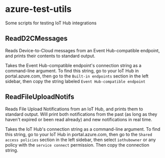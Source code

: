 # azure-test-utils
Some scripts for testing IoT Hub integrations

## ReadD2CMessages

Reads Device-to-Cloud messages from an Event Hub-compatible endpoint, and prints their contents to standard output.

Takes the Event Hub-compatible endpoint's connection string as a command-line argument. To find this string, go to your IoT Hub in portal.azure.com, then go to the `Built-in endpoints` section in the left sidebar, then copy the string labeled `Event Hub-compatible endpoint`


## ReadFileUploadNotifs

Reads File Upload Notifications from an IoT Hub, and prints them to standard output. Will print both notifications from the past (as long as they haven't expired or been read already) and new notifications in real time.

Takes the IoT Hub's connection string as a command-line argument. To find this string, go to your IoT Hub in portal.azure.com, then go to the `Shared access policies` section in the left sidebar, then select `iothubowner` or any policy with the `service connect` permission. Then copy the connection string.
